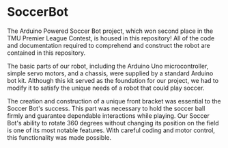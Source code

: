 # SoccerBot
The Arduino Powered Soccer Bot project, which won second place in the TMU Premier League Contest, is housed in this repository! All of the code and documentation required to comprehend and construct the robot are contained in this repository.

The basic parts of our robot, including the Arduino Uno microcontroller, simple servo motors, and a chassis, were supplied by a standard Arduino bot kit. Although this kit served as the foundation for our project, we had to modify it to satisfy the unique needs of a robot that could play soccer.

The creation and construction of a unique front bracket was essential to the Soccer Bot's success. This part was necessary to hold the soccer ball firmly and guarantee dependable interactions while playing. Our Soccer Bot's ability to rotate 360 degrees without changing its position on the field is one of its most notable features. With careful coding and motor control, this functionality was made possible.
